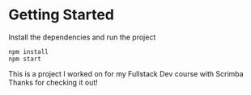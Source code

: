 # Getting Started
Install the dependencies and run the project
```
npm install
npm start
```
This is a project I worked on for my Fullstack Dev course with Scrimba
Thanks for checking it out!
